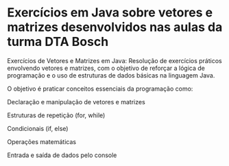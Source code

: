 # Exercícios em Java sobre vetores e matrizes desenvolvidos nas aulas da turma DTA Bosch

Exercícios de Vetores e Matrizes em Java: Resolução de exercícios práticos envolvendo vetores e matrizes, com o objetivo de reforçar a lógica de programação e o uso de estruturas de dados básicas na linguagem Java.

O objetivo é praticar conceitos essenciais da programação como:

Declaração e manipulação de vetores e matrizes

Estruturas de repetição (for, while)

Condicionais (if, else)

Operações matemáticas

Entrada e saída de dados pelo console

